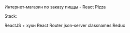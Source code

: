 Интернет-магазин по заказу пиццы - React Pizza

Stack:

ReactJS + хуки
React Router
json-server
classnames
Redux